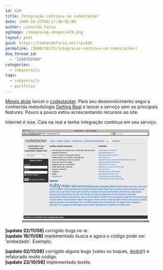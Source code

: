 ```yaml
---
id: 420
title: Integração contínua no codestacker
date: 2008-10-23T00:17:40-02:00
author: Leonardo Faria
ogImage: /images/og-images/420.png
layout: post
guid: https://leonardofaria.net/?p=420
permalink: /2008/10/23/integracao-continua-no-codestacker/
dsq_thread_id:
  - "1580359580"
categories:
  - rubyonrails
tags:
  - rubyonrails
  - portfolio
---
```

[Meses atrás](https://leonardofaria.net/2008/07/02/nasceu-codestackercom/) lancei o [codestacker](http://www.codestacker.com). Para seu desenvolvimento segui a conhecida metodologia [Getting Real](https://gettingreal.37signals.com/GR_por.php) e lancei o serviço sem os principais features. Pouco a pouco estou acrescentando recursos ao site. 

Internet é isso. Caia na real e tenha integração contínua em seu serviço.

<center>
  <a href='http://www.codestacker.com'><img src="/wp-content/uploads/2008/11/codestacker.jpg" alt="" title="codestacker" /></a>
</center>

**[update 22/11/08]** corrigido bugs no ie.  
**[update 16/11/08]** implementado busca e agora o código pode ser 'embedado'. Exemplo:  
  
**[update 02/11/08]** corrigido alguns bugs (valeu os toques, [André](http://dito.com.br/)!) e refatorado muito código.  
**[update 23/10/08]** implementado textile.
